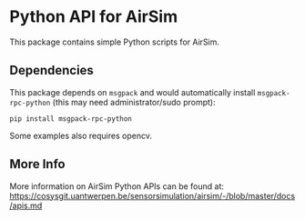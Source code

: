 # Python API for AirSim

This package contains simple Python scripts for AirSim.

## Dependencies
This package depends on `msgpack` and would automatically install `msgpack-rpc-python` (this may need administrator/sudo prompt):
```
pip install msgpack-rpc-python
```

Some examples also requires opencv.

## More Info

More information on AirSim Python APIs can be found at:
https://cosysgit.uantwerpen.be/sensorsimulation/airsim/-/blob/master/docs/apis.md

